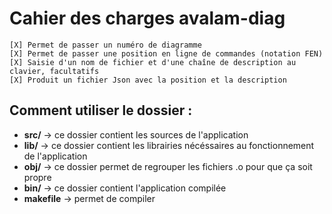 # Cahier des charges avalam-diag

	[X] Permet de passer un numéro de diagramme
	[X] Permet de passer une position en ligne de commandes (notation FEN)
	[X] Saisie d'un nom de fichier et d'une chaîne de description au clavier, facultatifs
	[X] Produit un fichier Json avec la position et la description
 
## Comment utiliser le dossier :

* **src/** -> ce dossier contient les sources de l'application
* **lib/** -> ce dossier contient les librairies nécéssaires au fonctionnement de l'application
* **obj/** -> ce dossier permet de regrouper les fichiers .o pour que ça soit propre
* **bin/** -> ce dossier contient l'application compilée
* **makefile** -> permet de compiler
